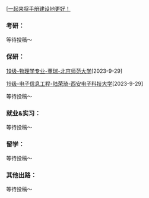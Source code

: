 [[一起来将手册建设地更好！](preface/Sharing_experience.md)

### 考研：
等待投稿～

### 保研：

[19级-物理学专业-董瑞-北京师范大学](D升学就业篇/物理与电子工程学院/19级-物理学专业-董瑞-北京师范大学.md)[2023-9-29]

[19级-电子信息工程-陆荣琦-西安电子科技大学](D升学就业篇/物理与电子工程学院/2019级-电子信息工程-陆荣琦-西安电子科技大学.md)[2023-9-29]

等待投稿～

### 就业&实习：

等待投稿～

### 留学：

等待投稿～

### 其他出路：

等待投稿～
